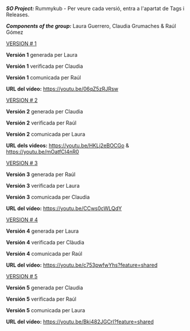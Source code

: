 ***SO Project:*** Rummykub - Per veure cada versió, entra a l'apartat de Tags i Releases.

***Components of the group:*** Laura Guerrero, Claudia Grumaches & Raúl Gómez

<ins>VERSION # 1</ins>

**Versión 1** generada per Laura

**Versión 1** verificada per Claudia

**Versión 1** comunicada per Raúl

**URL del vídeo:** https://youtu.be/06qZ5zRJRsw

<ins>VERSION # 2</ins>

**Versión 2** generada per Claudia

**Versión 2** verificada per Raúl

**Versión 2** comunicada per Laura

**URL dels videos:** https://youtu.be/HKLj2eBOCGo & https://youtu.be/mOatfCI4nR0

<ins>VERSION # 3</ins>

**Versión 3** generada per Raúl

**Versión 3** verificada per Laura

**Versión 3** comunicada per Claudia

**URL del vídeo:** https://youtu.be/CCws0cWLQdY

<ins>VERSION # 4</ins>

**Versión 4** generada per Laura

**Versión 4** verificada per Clàudia

**Versión 4** comunicada per Raúl

**URL del vídeo:** https://youtu.be/c753pwfwYhs?feature=shared

<ins>VERSION # 5</ins>

**Versión 5** generada per Claudia

**Versión 5** verificada per Raúl

**Versión 5** comunicada per Laura

**URL del vídeo:** https://youtu.be/Bki482JGCrI?feature=shared
